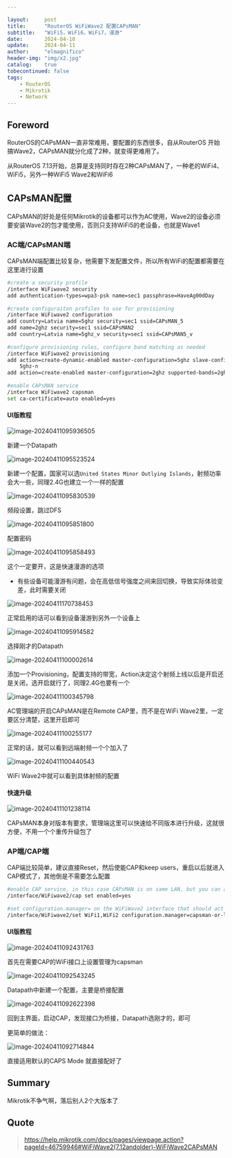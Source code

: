 ```yaml
---

layout:     post
title:      "RouterOS WiFiWave2 配置CAPsMAN"
subtitle:   "WiFi5，WiFi6，WiFi7，漫游"
date:       2024-04-10
update:     2024-04-11
author:     "elmagnifico"
header-img: "img/x2.jpg"
catalog:    true
tobecontinued: false
tags:
    - RouterOS
    - Mikrotik
    - Network
---
```


## Foreword

RouterOS的CAPsMAN一直非常难用，要配置的东西很多，自从RouterOS 开始搞Wave2，CAPsMAN就分化成了2种，就变得更难用了。

从RouterOS 7.13开始，总算是支持同时存在2种CAPsMAN了，一种老的WiFi4、WiFi5，另外一种WiFi5 Wave2和WiFi6



## CAPsMAN配置

CAPsMAN的好处是任何Mikrotik的设备都可以作为AC使用，Wave2的设备必须要安装Wave2的包才能使用，否则只支持WiFi5的老设备，也就是Wave1



### AC端/CAPsMAN端

CAPsMAN端配置比较复杂，他需要下发配置文件，所以所有WiFi的配置都需要在这里进行设置



```bash
#create a security profile
/interface WiFiwave2 security
add authentication-types=wpa3-psk name=sec1 passphrase=HaveAg00dDay
 
#create configuraiton profiles to use for provisioning
/interface WiFiwave2 configuration
add country=Latvia name=5ghz security=sec1 ssid=CAPsMAN_5
add name=2ghz security=sec1 ssid=CAPsMAN2
add country=Latvia name=5ghz_v security=sec1 ssid=CAPsMAN5_v
 
#configure provisioning rules, configure band matching as needed
/interface WiFiwave2 provisioning
add action=create-dynamic-enabled master-configuration=5ghz slave-configurations=5ghz_v supported-bands=\
    5ghz-n
add action=create-enabled master-configuration=2ghz supported-bands=2ghz-n
 
#enable CAPsMAN service
/interface WiFiwave2 capsman
set ca-certificate=auto enabled=yes
```



#### UI版教程

![image-20240411095936505](https://img.elmagnifico.tech/static/upload/elmagnifico/202404110959534.png)

新建一个Datapath



![image-20240411095523524](https://img.elmagnifico.tech/static/upload/elmagnifico/202404110955570.png)

新建一个配置，国家可以选`United States Minor Outlying Islands`，射频功率会大一些，同理2.4G也建立一个一样的配置

![image-20240411095830539](https://img.elmagnifico.tech/static/upload/elmagnifico/202404110958579.png)

频段设置，跳过DFS

![image-20240411095851800](https://img.elmagnifico.tech/static/upload/elmagnifico/202404110958833.png)

配置密码

![image-20240411095858493](https://img.elmagnifico.tech/static/upload/elmagnifico/202404110958521.png)

这个一定要开，这是快速漫游的选项

- 有些设备可能漫游有问题，会在高低信号强度之间来回切换，导致实际体验变差，此时需要关闭



![image-20240411170738453](https://img.elmagnifico.tech/static/upload/elmagnifico/202404111707534.png)

正常启用的话可以看到设备漫游到另外一个设备上



![image-20240411095914582](https://img.elmagnifico.tech/static/upload/elmagnifico/202404110959614.png)

选择刚才的Datapath

![image-20240411100002614](https://img.elmagnifico.tech/static/upload/elmagnifico/202404111000653.png)

添加一个Provisioning，配置支持的带宽，Action决定这个射频上线以后是开启还是关闭，选开启就行了，同理2.4G也要有一个



![image-20240411100345798](https://img.elmagnifico.tech/static/upload/elmagnifico/202404111003831.png)

AC管理端的开启CAPsMAN是在Remote CAP里，而不是在WiFi Wave2里，一定要区分清楚，这里开启即可

![image-20240411100255177](https://img.elmagnifico.tech/static/upload/elmagnifico/202404111002219.png)

正常的话，就可以看到远端射频一个个加入了

![image-20240411100440543](https://img.elmagnifico.tech/static/upload/elmagnifico/202404111004632.png)

WiFi Wave2中就可以看到具体射频的配置



#### 快速升级

![image-20240411101238114](https://img.elmagnifico.tech/static/upload/elmagnifico/202404111012172.png)

CAPsMAN本身对版本有要求，管理端这里可以快速给不同版本进行升级，这就很方便，不用一个个重传升级包了



### AP端/CAP端

CAP端比较简单，建议直接Reset，然后使能CAP和keep users，重启以后就进入CAP模式了，其他倒是不需要怎么配置



```bash
#enable CAP service, in this case CAPsMAN is on same LAN, but you can also specify "caps-man-addresses=x.x.x.x" here
/interface/WiFiwave2/cap set enabled=yes
 
#set configuration.manager= on the WiFiWave2 interface that should act as CAP
/interface/WiFiwave2/set WiFi1,WiFi2 configuration.manager=capsman-or-local
```



#### UI版教程

![image-20240411092431763](https://img.elmagnifico.tech/static/upload/elmagnifico/202404110924853.png)

首先在需要CAP的WiFi接口上设置管理为capsman

![image-20240411092543245](https://img.elmagnifico.tech/static/upload/elmagnifico/202404110925298.png)

Datapath中新建一个配置，主要是桥接配置

![image-20240411092622398](https://img.elmagnifico.tech/static/upload/elmagnifico/202404110926442.png)

回到主界面，启动CAP，发现接口为桥接，Datapath选刚才的，即可



更简单的做法：

![image-20240411092714844](https://img.elmagnifico.tech/static/upload/elmagnifico/202404110927877.png)

直接适用默认的CAPS Mode 就直接配好了



## Summary

Mikrotik不争气啊，落后别人2个大版本了



## Quote

> https://help.mikrotik.com/docs/pages/viewpage.action?pageId=46759946#WiFiWave2(7.12andolder)-WiFiWave2CAPsMAN
